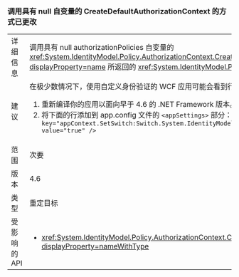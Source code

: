 ### <a name="calling-createdefaultauthorizationcontext-with-a-null-argument-has-changed"></a>调用具有 null 自变量的 CreateDefaultAuthorizationContext 的方式已更改

|   |   |
|---|---|
|详细信息|调用具有 null authorizationPolicies 自变量的 <xref:System.IdentityModel.Policy.AuthorizationContext.CreateDefaultAuthorizationContext(System.Collections.Generic.IList{System.IdentityModel.Policy.IAuthorizationPolicy})?displayProperty=name> 所返回的 <xref:System.IdentityModel.Policy.AuthorizationContext?displayProperty=name> 实现更改了其在 .NET Framework 4.6 中的实现。|
|建议|在极少数情况下，使用自定义身份验证的 WCF 应用可能会看到行为差异。 在这类情况下，可使用以下两种方式之一还原以前的行为：<ol><li>重新编译你的应用以面向早于 4.6 的 .NET Framework 版本。 对于 IIS 承载的服务，请使用 &lt;httpRuntime targetFramework=x.x /&gt; 元素以面向早期版本的 .NET Framework&quot;&quot;。</li><li>将下面的行添加到 app.config 文件的 <code>&lt;appSettings&gt;</code> 部分：<code>&lt;add key=&quot;appContext.SetSwitch:Switch.System.IdentityModel.EnableCachedEmptyDefaultAuthorizationContext&quot; value=&quot;true&quot; /&gt;</code></li></ol>|
|范围|次要|
|版本|4.6|
|类型|重定目标|
|受影响的 API|<ul><li><xref:System.IdentityModel.Policy.AuthorizationContext.CreateDefaultAuthorizationContext(System.Collections.Generic.IList{System.IdentityModel.Policy.IAuthorizationPolicy})?displayProperty=nameWithType></li></ul>|

